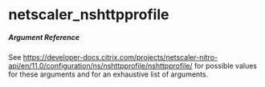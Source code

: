 # netscaler_nshttpprofile

##### Argument Reference

See https://developer-docs.citrix.com/projects/netscaler-nitro-api/en/11.0/configuration/ns/nshttpprofile/nshttpprofile/ for possible values for these arguments and for an exhaustive list of arguments.


